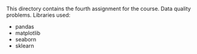 This directory contains the fourth assignment for the course. Data quality problems. Libraries used:

- pandas
- matplotlib
- seaborn
- sklearn
